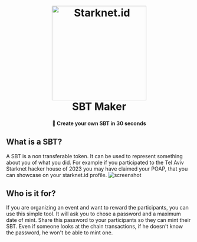<h1 align="center">
  <br>
  <img src="https://www.starknet.id/visuals/StarknetIdLogo.png" alt="Starknet.id" width="256">
  <br>
  SBT Maker
</h1>

<h4 align="center">👷 Create your own SBT in 30 seconds</h4>

## What is a SBT?

A SBT is a non transferable token. It can be used to represent something about you of what you did. For example if you participated to the Tel Aviv Starknet hacker house of 2023 you may have claimed your POAP, that you can showcase on your starknet.id profile.
![screenshot](./screenshot.webp)

## Who is it for?

If you are organizing an event and want to reward the participants, you can use this simple tool. It will ask you to chose a password and a maximum date of mint. Share this password to your participants so they can mint their SBT. Even if someone looks at the chain transactions, if he doesn't know the password, he won't be able to mint one.
